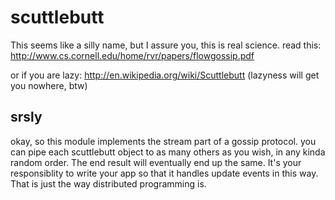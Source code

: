 # scuttlebutt

This seems like a silly name, but I assure you, this is real science. 
read this: http://www.cs.cornell.edu/home/rvr/papers/flowgossip.pdf

or if you are lazy: http://en.wikipedia.org/wiki/Scuttlebutt (lazyness will get you nowhere, btw)

## srsly

okay, so this module implements the stream part of a gossip protocol. you can pipe each scuttlebutt
object to as many others as you wish, in any kinda random order. The end result will eventually end
up the same. It's your responsiblity to write your app so that it handles update events in this way.
That is just the way distributed programming is.
